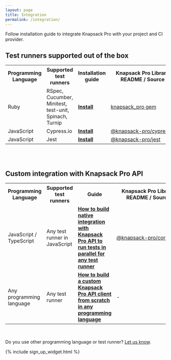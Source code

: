 ```yaml
---
layout: page
title: Integration
permalink: /integration/
---
```


<p>Follow installation guide to integrate Knapsack Pro with your project and CI provider.</p>

## Test runners supported out of the box

<table class="pure-table extra-margin-top-2x">
  <tr>
    <th>Programming Language</th>
    <th>Supported test runners</th>
    <th>Installation guide</th>
    <th style="min-width:200px;">Knapsack Pro Library README / Source</th>
    <th>FAQ</th>
    <th>Change&nbsp;log</th>
  </tr>
  <tr>
    <td>Ruby</td>
    <td>RSpec, Cucumber, Minitest, test-unit, Spinach, Turnip</td>
    <td><a href="/knapsack_pro-ruby/guide/" class="btn-blue"><b>Install</b></a></td>
    <td><a href="https://github.com/KnapsackPro/knapsack_pro-ruby">knapsack_pro gem</a></td>
    <td><a href="https://knapsackpro.com/faq/knapsack_pro_client/knapsack_pro_ruby">FAQ</a></td>
    <td><a href="https://github.com/KnapsackPro/knapsack_pro-ruby/blob/master/CHANGELOG.md#change-log">Change log</a></td>
  </tr>
  <tr>
    <td>JavaScript</td>
    <td>Cypress.io</td>
    <td><a href="https://github.com/KnapsackPro/knapsack-pro-cypress#installation" class="btn-blue"><b>Install</b></a></td>
    <td><a href="https://github.com/KnapsackPro/knapsack-pro-cypress">@knapsack-pro/cypress</a></td>
    <td><a href="https://knapsackpro.com/faq/knapsack_pro_client/knapsack_pro_cypress">FAQ</a></td>
    <td><a href="https://github.com/KnapsackPro/knapsack-pro-cypress/blob/master/CHANGELOG.md#change-log">Change log</a></td>
  </tr>
  <tr>
    <td>JavaScript</td>
    <td>Jest</td>
    <td><a href="https://github.com/KnapsackPro/knapsack-pro-jest#installation" class="btn-blue"><b>Install</b></a></td>
    <td><a href="https://github.com/KnapsackPro/knapsack-pro-jest">@knapsack-pro/jest</a></td>
    <td><a href="https://knapsackpro.com/faq/knapsack_pro_client/knapsack_pro_jest">FAQ</a></td>
    <td><a href="https://github.com/KnapsackPro/knapsack-pro-jest/blob/master/CHANGELOG.md#change-log">Change log</a></td>
  </tr>
</table>

<br>
<br>

## Custom integration with Knapsack Pro API

<table class="pure-table extra-margin-top-2x">
  <tr>
    <th>Programming Language</th>
    <th>Supported test runners</th>
    <th>Guide</th>
    <th style="min-width:200px;">Knapsack Pro Library README / Source</th>
    <th>FAQ</th>
    <th>Change&nbsp;log</th>
  </tr>
  <tr>
    <td>JavaScript / TypeScript</td>
    <td>Any test runner in JavaScript</td>
    <td><a href="/2020/how-to-build-native-integration-with-knapsack-pro-api-to-run-tests-in-parallel-for-any-test-runner-testing-framework"><b>How to build native integration with Knapsack Pro API to run tests in parallel for any test runner</b></a></td>
    <td><a href="https://github.com/KnapsackPro/knapsack-pro-core-js">@knapsack-pro/core</a></td>
    <td><a href="https://knapsackpro.com/faq/knapsack_pro_client/knapsack_pro_cypress#knapsack_pro_core_js">FAQ - see section: General questions for Knapsack Pro Core JavaScript integration</a></td>
    <td><a href="https://github.com/KnapsackPro/knapsack-pro-core-js/blob/master/CHANGELOG.md">Change log</a></td>
  </tr>
  <tr>
    <td>Any programming language</td>
    <td>Any test runner</td>
    <td><a href="/2021/how-to-build-knapsack-pro-api-client-from-scratch-in-any-programming-language"><b>How to build a custom Knapsack Pro API client from scratch in any programming language</b></a></td>
    <td>-</td>
    <td>-</td>
    <td>-</td>
  </tr>
</table>

<br>

<p>
Do you use other programming language or test runner? <a href="https://docs.google.com/forms/d/e/1FAIpQLSe7Z6k__VczmRMmXykjA5i2MVEA3nEJ90gbiIeCRjecWhPOig/viewform?hl=en" rel="nofollow">Let us know</a>.
</p>

{% include sign_up_widget.html %}
